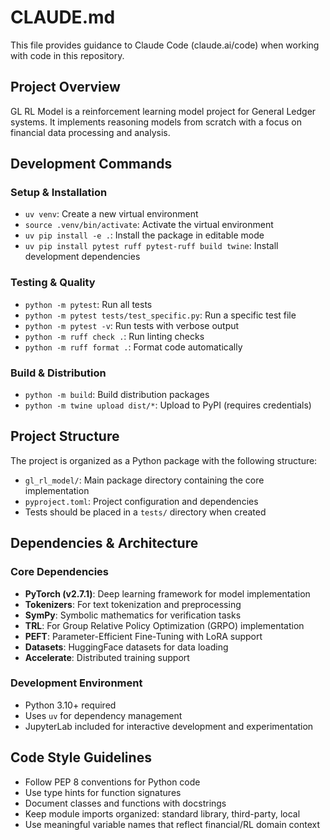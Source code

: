 # CLAUDE.md

This file provides guidance to Claude Code (claude.ai/code) when working with code in this repository.

## Project Overview

GL RL Model is a reinforcement learning model project for General Ledger systems. It implements reasoning models from scratch with a focus on financial data processing and analysis.

## Development Commands

### Setup & Installation
- `uv venv`: Create a new virtual environment
- `source .venv/bin/activate`: Activate the virtual environment
- `uv pip install -e .`: Install the package in editable mode
- `uv pip install pytest ruff pytest-ruff build twine`: Install development dependencies

### Testing & Quality
- `python -m pytest`: Run all tests
- `python -m pytest tests/test_specific.py`: Run a specific test file
- `python -m pytest -v`: Run tests with verbose output
- `python -m ruff check .`: Run linting checks
- `python -m ruff format .`: Format code automatically

### Build & Distribution
- `python -m build`: Build distribution packages
- `python -m twine upload dist/*`: Upload to PyPI (requires credentials)

## Project Structure

The project is organized as a Python package with the following structure:
- `gl_rl_model/`: Main package directory containing the core implementation
- `pyproject.toml`: Project configuration and dependencies
- Tests should be placed in a `tests/` directory when created

## Dependencies & Architecture

### Core Dependencies
- **PyTorch (v2.7.1)**: Deep learning framework for model implementation
- **Tokenizers**: For text tokenization and preprocessing
- **SymPy**: Symbolic mathematics for verification tasks
- **TRL**: For Group Relative Policy Optimization (GRPO) implementation
- **PEFT**: Parameter-Efficient Fine-Tuning with LoRA support
- **Datasets**: HuggingFace datasets for data loading
- **Accelerate**: Distributed training support

### Development Environment
- Python 3.10+ required
- Uses `uv` for dependency management
- JupyterLab included for interactive development and experimentation

## Code Style Guidelines

- Follow PEP 8 conventions for Python code
- Use type hints for function signatures
- Document classes and functions with docstrings
- Keep module imports organized: standard library, third-party, local
- Use meaningful variable names that reflect financial/RL domain context